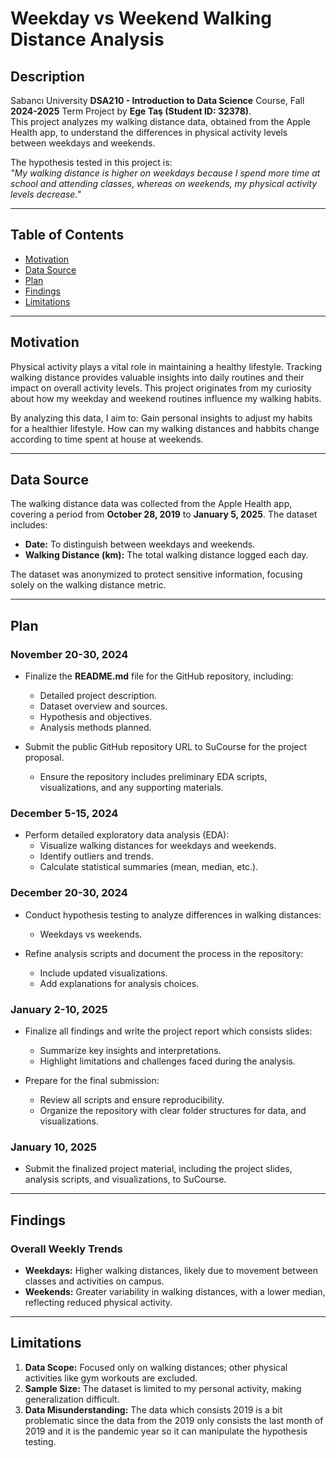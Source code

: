 # **Weekday vs Weekend Walking Distance Analysis**

## **Description**

Sabancı University **DSA210 - Introduction to Data Science** Course, Fall **2024-2025** Term Project by **Ege Taş (Student ID: 32378)**.  
This project analyzes my walking distance data, obtained from the Apple Health app, to understand the differences in physical activity levels between weekdays and weekends.

The hypothesis tested in this project is:  
*"My walking distance is higher on weekdays because I spend more time at school and attending classes, whereas on weekends, my physical activity levels decrease."*

---

## **Table of Contents**
- [Motivation](#motivation)  
- [Data Source](#data-source)  
- [Plan](#plan)
- [Findings](#findings)
- [Limitations](#limitations)

---

## **Motivation**

Physical activity plays a vital role in maintaining a healthy lifestyle. Tracking walking distance provides valuable insights into daily routines and their impact on overall activity levels. This project originates from my curiosity about how my weekday and weekend routines influence my walking habits. 

By analyzing this data, I aim to:
Gain personal insights to adjust my habits for a healthier lifestyle.
How can my walking distances and habbits change according to time spent at house at weekends.

---

## **Data Source**

The walking distance data was collected from the Apple Health app, covering a period from **October 28, 2019** to **January 5, 2025**. The dataset includes:
- **Date:** To distinguish between weekdays and weekends.  
- **Walking Distance (km):** The total walking distance logged each day.

The dataset was anonymized to protect sensitive information, focusing solely on the walking distance metric.

---

## **Plan**

### **November 20-30, 2024**
- Finalize the **README.md** file for the GitHub repository, including:
  - Detailed project description.
  - Dataset overview and sources.
  - Hypothesis and objectives.
  - Analysis methods planned.

- Submit the public GitHub repository URL to SuCourse for the project proposal.  
  - Ensure the repository includes preliminary EDA scripts, visualizations, and any supporting materials.

### **December 5-15, 2024**
- Perform detailed exploratory data analysis (EDA):
  - Visualize walking distances for weekdays and weekends.
  - Identify outliers and trends.
  - Calculate statistical summaries (mean, median, etc.).

### **December 20-30, 2024**
- Conduct hypothesis testing to analyze differences in walking distances:
  - Weekdays vs weekends.

- Refine analysis scripts and document the process in the repository:
  - Include updated visualizations.
  - Add explanations for analysis choices.

### **January 2-10, 2025**
- Finalize all findings and write the project report which consists slides:
  - Summarize key insights and interpretations.
  - Highlight limitations and challenges faced during the analysis.

- Prepare for the final submission:
  - Review all scripts and ensure reproducibility.
  - Organize the repository with clear folder structures for  data, and visualizations.

### **January 10, 2025**
- Submit the finalized project material, including the project slides, analysis scripts, and visualizations, to SuCourse.

---

## **Findings**

### **Overall Weekly Trends**
- **Weekdays:** Higher walking distances, likely due to movement between classes and activities on campus.  
- **Weekends:** Greater variability in walking distances, with a lower median, reflecting reduced physical activity.  

---

## **Limitations**

1. **Data Scope:** Focused only on walking distances; other physical activities like gym workouts are excluded.  
2. **Sample Size:** The dataset is limited to my personal activity, making generalization difficult.
3. **Data Misunderstanding:** The data which consists 2019 is a bit problematic since the data from the 2019 only consists the last month of 2019 and it is the pandemic year so it can manipulate the hypothesis testing.

